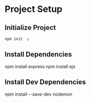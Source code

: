 # Project Setup

## Initialize Project
```bash
npm init -y
```

## Install Dependencies
npm install express
npm install ejs

## Install Dev Dependencies
npm install --save-dev nodemon